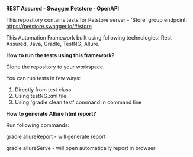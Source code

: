 **REST Assured - Swagger Petstore - OpenAPI**

This repository contains tests for Petstore server - 'Store' group endpoint:
https://petstore.swagger.io/#/store

This Automation Framework built using following technologies: Rest Assured, Java, Gradle, TestNG, Allure.

**How to run the tests using this framework?**

Clone the repository to your workspace.

You can run tests in few ways:
1) Directly from test class
2) Using testNG.xml file
3) Using 'gradle clean test' command in command line

**How to generate Allure html report?**

Run following commands:

gradle allureReport - will generate report

gradle allureServe - will open automatically report in browser